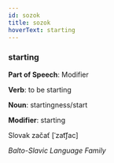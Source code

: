 ```yaml
---
id: sozok
title: sozok
hoverText: starting
---
```


### starting

**Part of Speech**: Modifier

**Verb**: to be starting

**Noun**: startingness/start

**Modifier**: starting

Slovak začať [ˈzat͡ʃac]

*Balto-Slavic Language Family*